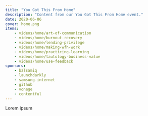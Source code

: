 ```yaml
---
title: "You Got This From Home"
description: "Content from our You Got This From Home event."
date: 2020-06-06
cover: home.png
items:
    - videos/home/art-of-communication
    - videos/home/burnout-recovery
    - videos/home/lending-privilege
    - videos/home/making-wfh-work
    - videos/home/practicing-learning
    - videos/home/tautology-business-value
    - videos/home/use-feedback
sponsors:
    - balsamiq
    - launchdarkly
    - samsung-internet
    - github
    - vonage
    - contentful
---
```


Lorem ipsum
